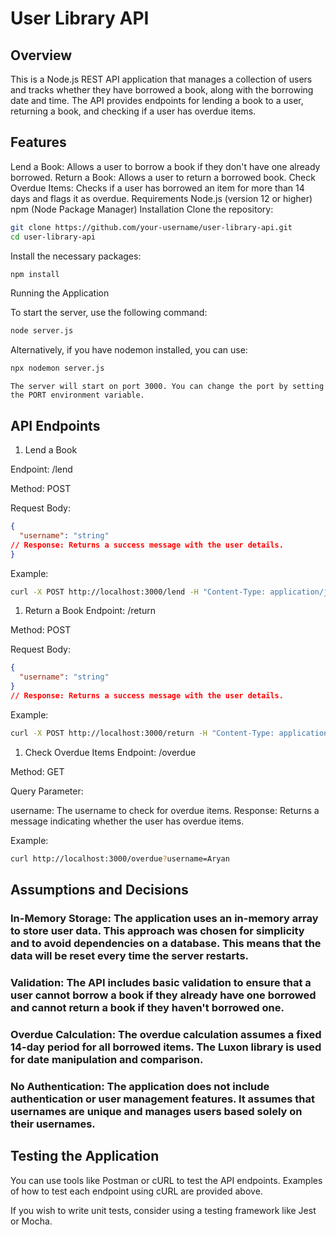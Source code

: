 # User Library API

## Overview

This is a Node.js REST API application that manages a collection of users and tracks whether they have borrowed a book, along with the borrowing date and time. The API provides endpoints for lending a book to a user, returning a book, and checking if a user has overdue items.

## Features

Lend a Book: Allows a user to borrow a book if they don't have one already borrowed.
Return a Book: Allows a user to return a borrowed book.
Check Overdue Items: Checks if a user has borrowed an item for more than 14 days and flags it as overdue.
Requirements
Node.js (version 12 or higher)
npm (Node Package Manager)
Installation
Clone the repository:

```bash
git clone https://github.com/your-username/user-library-api.git
cd user-library-api
```

Install the necessary packages:

```bash
npm install
```

Running the Application

To start the server, use the following command:

```bash
node server.js
```

Alternatively, if you have nodemon installed, you can use:

```bash
npx nodemon server.js
```

`The server will start on port 3000. You can change the port by setting the PORT environment variable.`


## API Endpoints

1. Lend a Book

Endpoint: /lend

Method: POST

Request Body:

```json
{
  "username": "string"
// Response: Returns a success message with the user details.
}
```

Example:

```bash
curl -X POST http://localhost:3000/lend -H "Content-Type: application/json" -d '{"username": "Aryan"}'
```

1. Return a Book
Endpoint: /return

Method: POST

Request Body:

```json
{
  "username": "string"
}
// Response: Returns a success message with the user details.
```

Example:
```bash
curl -X POST http://localhost:3000/return -H "Content-Type: application/json" -d '{"username": "Aryan"}'
```
1. Check Overdue Items
Endpoint: /overdue

Method: GET

Query Parameter:

username: The username to check for overdue items.
Response: Returns a message indicating whether the user has overdue items.

Example:

```bash
curl http://localhost:3000/overdue?username=Aryan

```


## Assumptions and Decisions

### In-Memory Storage: The application uses an in-memory array to store user data. This approach was chosen for simplicity and to avoid dependencies on a database. This means that the data will be reset every time the server restarts.

### Validation: The API includes basic validation to ensure that a user cannot borrow a book if they already have one borrowed and cannot return a book if they haven't borrowed one.

### Overdue Calculation: The overdue calculation assumes a fixed 14-day period for all borrowed items. The Luxon library is used for date manipulation and comparison.

### No Authentication: The application does not include authentication or user management features. It assumes that usernames are unique and manages users based solely on their usernames.

## Testing the Application

You can use tools like Postman or cURL to test the API endpoints. Examples of how to test each endpoint using cURL are provided above.

If you wish to write unit tests, consider using a testing framework like Jest or Mocha.

